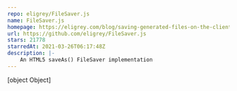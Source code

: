 ```yaml
---
repo: eligrey/FileSaver.js
name: FileSaver.js
homepage: https://eligrey.com/blog/saving-generated-files-on-the-client-side/
url: https://github.com/eligrey/FileSaver.js
stars: 21778
starredAt: 2021-03-26T06:17:48Z
description: |-
    An HTML5 saveAs() FileSaver implementation
---
```


[object Object]
